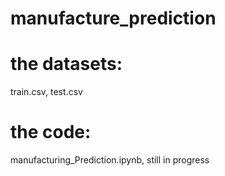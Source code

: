# manufacture_prediction

# the datasets:
train.csv, test.csv

# the code:
manufacturing_Prediction.ipynb,  still in progress
